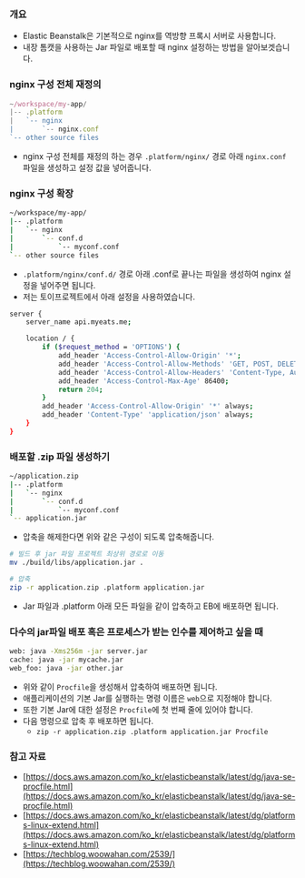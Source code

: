 ### 개요

- Elastic Beanstalk은 기본적으로 nginx를 역방향 프록시 서버로 사용합니다.
- 내장 톰캣을 사용하는 Jar 파일로 배포할 때 nginx 설정하는 방법을 알아보겟습니다.

### nginx 구성 전체 재정의

```jsx
~/workspace/my-app/
|-- .platform
|   `-- nginx
|       `-- nginx.conf
`-- other source files
```

- nginx 구성 전체를 재정의 하는 경우 `.platform/nginx/` 경로 아래 `nginx.conf` 파일을 생성하고 설정 값을 넣어줍니다.

### nginx 구성 확장

```bash
~/workspace/my-app/
|-- .platform
|   `-- nginx
|       `-- conf.d
|           `-- myconf.conf
`-- other source files
```

- `.platform/nginx/conf.d/` 경로 아래 .conf로 끝나는 파일을 생성하여 nginx 설정을 넣어주면 됩니다.
- 저는 토이프로젝트에서 아래 설정을 사용하였습니다.

```bash
server {
    server_name api.myeats.me;

    location / {
        if ($request_method = 'OPTIONS') {
            add_header 'Access-Control-Allow-Origin' '*';
            add_header 'Access-Control-Allow-Methods' 'GET, POST, DELETE, PATCH, OPTIONS';
            add_header 'Access-Control-Allow-Headers' 'Content-Type, Authorization';
            add_header 'Access-Control-Max-Age' 86400;
            return 204;
        }
        add_header 'Access-Control-Allow-Origin' '*' always;
        add_header 'Content-Type' 'application/json' always;
    }
}
```

### 배포할 .zip 파일 생성하기

```bash
~/application.zip
|-- .platform
|   `-- nginx
|       `-- conf.d
|           `-- myconf.conf
`-- application.jar
```

- 압축을 해제한다면 위와 같은 구성이 되도록 압축해줍니다.

```bash
# 빌드 후 jar 파일 프로젝트 최상위 경로로 이동
mv ./build/libs/application.jar .

# 압축
zip -r application.zip .platform application.jar
```

- Jar 파일과 .platform 아래 모든 파일을 같이 압축하고 EB에 배포하면 됩니다.

### 다수의 jar파일 배포 혹은 프로세스가 받는 인수를 제어하고 싶을 때

```bash
web: java -Xms256m -jar server.jar 
cache: java -jar mycache.jar
web_foo: java -jar other.jar
```

- 위와 같이 `Procfile`을 생성해서 압축하여 배포하면 됩니다.
- 애플리케이션의 기본 Jar를 실행하는 명령 이름은 `web`으로 지정해야 합니다.
- 또한 기본 Jar에 대한 설정은 `Procfile`에 첫 번째 줄에 있어야 합니다.
- 다음 명령으로 압축 후 배포하면 됩니다.
    - `zip -r application.zip .platform application.jar Procfile`

### 참고 자료

- [https://docs.aws.amazon.com/ko_kr/elasticbeanstalk/latest/dg/java-se-procfile.html](https://docs.aws.amazon.com/ko_kr/elasticbeanstalk/latest/dg/java-se-procfile.html)
- [https://docs.aws.amazon.com/ko_kr/elasticbeanstalk/latest/dg/platforms-linux-extend.html](https://docs.aws.amazon.com/ko_kr/elasticbeanstalk/latest/dg/platforms-linux-extend.html)
- [https://techblog.woowahan.com/2539/](https://techblog.woowahan.com/2539/)
